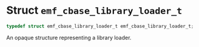 # Struct `emf_cbase_library_loader_t`

```c
typedef struct emf_cbase_library_loader_t emf_cbase_library_loader_t;
```

An opaque structure representing a library loader.
